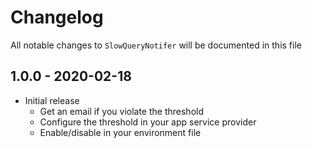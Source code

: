 # Changelog

All notable changes to `SlowQueryNotifer` will be documented in this file

## 1.0.0 - 2020-02-18

- Initial release
    - Get an email if you violate the threshold
    - Configure the threshold in your app service provider
    - Enable/disable in your environment file
